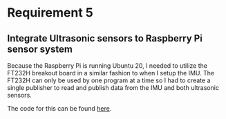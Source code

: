 # Requirement 5
## Integrate Ultrasonic sensors to Raspberry Pi sensor system

Because the Raspberry Pi is running Ubuntu 20, I needed to utilize the FT232H breakout board in a similar fashion to when I setup the IMU. The FT232H can only be used by one program at a time so I had to create a single publisher to read and publish data from the IMU and both ultrasonic sensors.

The code for this can be found [here](https://github.com/KU-EECS-581-Self-Driving-Golfcart/us_imu_pubsub).